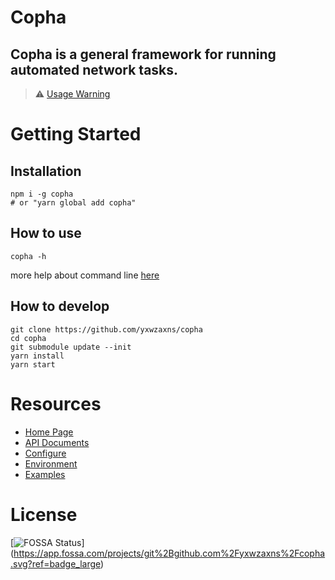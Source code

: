 # Copha
## Copha is a general framework for running automated network tasks.

> ⚠️ [Usage Warning](https://copha.net/usage_warning)

# Getting Started
## Installation
```
npm i -g copha
# or "yarn global add copha"
```

## How to use
```
copha -h
```
more help about command line [here](https://copha.net/cli)

## How to develop

```
git clone https://github.com/yxwzaxns/copha
cd copha
git submodule update --init
yarn install
yarn start
```

# Resources
* [Home Page](https://copha.net)
* [API Documents](https://copha.net/api)
* [Configure](https://copha.net/configure)
* [Environment](https://copha.net/env)
* [Examples](https://copha.net/examples)

# License
[![FOSSA Status](https://app.fossa.com/api/projects/git%2Bgithub.com%2Fyxwzaxns%2Fcopha.svg?type=large)]
(https://app.fossa.com/projects/git%2Bgithub.com%2Fyxwzaxns%2Fcopha.svg?ref=badge_large)
